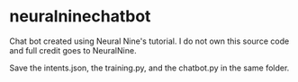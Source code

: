 # neuralninechatbot
Chat bot created using Neural Nine's tutorial. I do not own this source code and full credit goes to NeuralNine.

Save the intents.json, the training.py, and the chatbot.py in the same folder. 
